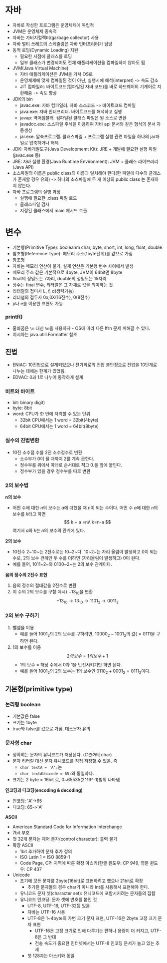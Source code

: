 ﻿# 자바
- 자바로 작성한 프로그램은 운영체제에 독립적
- JVM은 운영체제 종속적
- 자바는 가비지컬렉터(garbage collector) 사용
- 자바 멀티 쓰레드의 스케줄링은 자바 인터프리터가 담당
- 동적 로딩(Dynamic Loading) 지원
	- 필요한 시점에 클래스를 로딩
	- 일부 클래스가 변경되어도 전체 애플리케이션을 컴파일하지 않아도 됨
- JVM(Java Virtual Machine)
	- 자바 애플리케이션은 JVM을 거쳐 OS로
	- 운영체제에 맞게 컴파일된 것이 아닌, 실행시에 해석(interpret) -> 속도 감소
	- JIT 컴파일러: 바이트코드(컴파일된 자바 코드)를 바로 하드웨어의 기계어로 치환해줌 -> 속도 향상
- JDK의 bin
	- javac.exe: 자바 컴파일러. 자바 소스코드 -> 바이트코드 컴파일
	- java.exe: 자바 인터프리터. 바이트코드를 해석하고 실행
	- javap: 역어셈블러. 컴파일된 클래스 파일은 원 소스로 변환
	- javadoc.exe: 소스파일 주석을 이용하여 자바 api 문서와 같은 형식의 문서 자동생성
	- jar.exe: 압축프로그램. 클래스파일 + 프로그램 실행 관련 파일을 하나의 jar파일로 압축하거나 해제
- JDK: 자바개발도구(Java Developmemt Kit): JRE + 개발에 필요한 실행 파일(javac.exe 등)
- JRE: 자바 실행 환경(Java Runtime Environment): JVM + 클래스 라이브러리(Java API)
- 소스파일의 이름은 public class의 이름과 일치해야 한다(한 파일에 다수의 클래스가 존재할 경우 유의) -> 하나의 소스파일에 두 개 이상의 public class 는 존재하지 않는다.
- 자바 프로그램의 실행 과정
	- 실행에 필요한 .class 파일 로드
	- 클래스파일 검사
	- 지정된 클래스에서 main 메서드 호출

# 변수
- 기본형(Primitive Type): booleanm char, byte, short, int, long, float, double
- 참조형(Reference Type): 메모리 주소(1byte단위)를 값으로 가짐
- 참조형 
- 자바는 메모리 연산이 불가, 실제 연산은 기본형 변수 사이에서 발생
- 메모리 주소 값은 기본적으로 4byte, JVM이 64bit면 8byte
- float의 정밀도는 7자리, double의 정밀도는 15자리
- 상수는 final 변수, 리터럴은 그 자체로 값을 의미하는 것
- 리터럴의 접미사 L, f, d(생략가능)
- 리터널의 접두사 0x,0X(16진수), 0(8진수)
- p나 e를 이용한 표현도 가능
### printf()
- 줄바꿈은 `\n` 대신 `%n`을 사용하자 - OS에 따라 다른 lfrn 문제 피해갈 수 있다.
- 지시자는 java.utill.Formatter 참조

## 진법
- ENIAC: 10진법으로 설계되었으나 전기회로의 전압 불안정으로 전압을 10단계로 나누는 데에는 한계가 있었음.
- EDVAC: 0과 1로 나누어 동작하게 설계
### 비트와 바이트
- bit: binary digit)
- byte: 8bit
- word: CPU가 한 번에 처리할 수 있는 단위
	- 32bit CPU에서는 1 word = 32bit(4byte)
	- 64bit CPU에서는 1 word = 64bit(8byte)

### 실수의 진법변환
- 10진 소수점 수를 2진 소수점수로 변환
	- 소수부가 0이 될 때까지 2를 계속 곱한다.
	- 정수부를 위에서 아래로 순서대로 적고 0.을 앞에 붙인다.
	- 정수부가 있을 경우 정수부를 따로 변환

### 2의 보수법
**n의 보수**
- 어떤 수에 대한 $n$의 보수는 $a$에 더했을 때 $n$이 되는 수이다. 어떤 수 $a$에 대한 $n$의 보수를 $k$라고 하면 
$$
k + a =n\\
k=n-a
$$
여기서 $a$와 $k$는 $n$의 보수의 관계에 있다.

**2의 보수**
- 10진수 2~10~는 2진수로는 10~2~다. 10~2~는 자리 올림이 발생하고 0이 되는 수로, 2의 보수 관계인 두 수를 더하면 (자리올림이 발생하고) 0이 된다.
- 예를 들어, 1011~2~와 0100~2~는 2의 보수 관계이다.

**음의 정수의 2진수 표현**
1. 음의 정수의 절대값을 2진수로 변환
2. 이 수의 2의 보수를 구함
예시) $-13_{10}$을 변환
$$
-13_{10} \rightarrow 13_{10} \rightarrow 1101_2 \rightarrow 0011_2
$$

### 2의 보수 구하기
1. 뺄셈을 이용
	- 예를 들어 $1001_2$의 2의 보수를 구하려면, $10000_2 - 1001_2$의 값($=0111$을 구하면 된다.
2. 1의 보수를 이용
$$
2의 보수 = 1의보수 +1
$$
	- 1의 보수 = 해당 수에서 0과 1을 반전시키기만 하면 된다.
	- 예를 들어 $1001_2$의 2의 보수는 1의 보수인 $0110_2 + 0001_2 = 0111_2$이다.

## 기본형(primitive type)
### 논리형 boolean
- 기본값은 false
- 크기는 1byte
- true와 false를 값으로 가짐, 대소문자 유의

### 문자형 char
- 정확히는 문자의 유니코드가 저장된다. ($C 언어$의 char)
- 문자 리터럴 대신 문자 유니코드를 직접 저장할 수 있음. 즉
	- `char textA = 'A';`는
	- `char textAUnicode = 65;`와 동일하다.
- 크기는 2 byte = 16bit 로, 0~65535(2^16^-1)범위 나타냄

**인코딩과 디코딩(encoding & decoding)**
- 인코딩: 'A'->65
- 디코딩: 65->'A'

**ASCII**
- American Standard Code for Information Interchange
- 7bit 부호
- 첫 32개 문자는 제어 문자(control character): 출력 불가
- 확장 ASCII
	- 1bit 추가하여 문자 추가 정의
	- ISO Latin 1 = ISO 8859-1
	- Code Page, CP: 지역에 따른 확장 아스키(한글 윈도우: CP 949, 영문 윈도우: CP 437
- Unicode
	- 초기에 모든 문자를 2byte(16bit)로 표현하려고 했으나 21bit로 확장
		- 추가된 문자들의 경우 char가 아니라 int를 사용해서 표현해야 한다.
	- 유니코드 문자 셋(character set): 유니코드에 포함시키려는 문자들의 집합
	- 유니코드 인코딩: 문자 셋에 번호를 붙인 것
		- UTF-8, UTF-16, UTF-32등 있음
		- 자바는 UTF-16 사용
		- UTF-8은 1~4byte의 가변 크기 문자 표현, UTF-16은 2byte 고정 크기 문자 표현
			- UTF-16은 고정 크기로 인해 다루기는 편하나 용량이 더 커지고, UTF-8은 그 반대
			- 전송 속도가 중요한 인터넷에서는 UTF-8 인코딩 문서가 늘고 있는 추세
		- 첫 128자는 아스키와 동일
